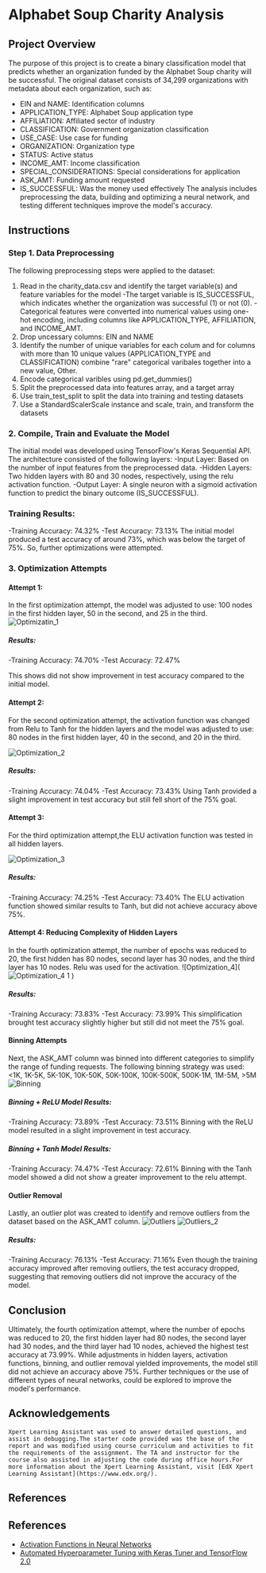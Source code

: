 # Alphabet Soup Charity Analysis
## Project Overview
The purpose of this project is to create a binary classification model that predicts whether an organization funded by the Alphabet Soup charity will be successful. The original dataset consists of 34,299 organizations with metadata about each organization, such as:
- EIN and NAME: Identification columns
- APPLICATION_TYPE: Alphabet Soup application type
- AFFILIATION: Affiliated sector of industry
- CLASSIFICATION: Government organization classification
- USE_CASE: Use case for funding
- ORGANIZATION: Organization type
- STATUS: Active status
- INCOME_AMT: Income classification
- SPECIAL_CONSIDERATIONS: Special considerations for application
- ASK_AMT: Funding amount requested
- IS_SUCCESSFUL: Was the money used effectively
The analysis includes preprocessing the data, building and optimizing a neural network, and testing different techniques improve the model's accuracy.

## Instructions
### Step 1. Data Preprocessing
The following preprocessing steps were applied to the dataset:
1. Read in the charity_data.csv and identify the target variable(s) and feature variables for the model
  -The target variable is IS_SUCCESSFUL, which indicates whether the organization was successful (1) or not (0).
  -Categorical features were converted into numerical values using one-hot encoding, including columns like APPLICATION_TYPE, AFFILIATION, and INCOME_AMT.
2. Drop uncessary columns: EIN and NAME
3. Identify the number of unique variables for each colum and for columns with more than 10 unique values (APPLICATION_TYPE and CLASSIFICATION) combine "rare" categorical varibales together into a new value, Other.
4. Encode categorical varibles using pd.get_dummies()
5. Split the preprocessed data into features array, and a target array
6. Use train_test_split to split the data into training and testing datasets
7. Use a StandardScalerScale instance and scale, train, and transform the datasets  

### 2. Compile, Train and Evaluate the Model 
The initial model was developed using TensorFlow's Keras Sequential API. The architecture consisted of the following layers:
  -Input Layer: Based on the number of input features from the preprocessed data.
  -Hidden Layers: Two hidden layers with 80 and 30 nodes, respectively, using the relu activation function.
  -Output Layer: A single neuron with a sigmoid activation function to predict the binary outcome (IS_SUCCESSFUL).
  
  ### Training Results:
  -Training Accuracy: 74.32%
  -Test Accuracy: 73.13%
  The initial model produced a test accuracy of around 73%, which was below the target of 75%. So, further optimizations were attempted.

### 3. Optimization Attempts

#### Attempt 1: 
In the first optimization attempt, the model was adjusted to use:
100 nodes in the first hidden layer, 50 in the second, and 25 in the third.
![Optimizatin_1]()

##### Results:
-Training Accuracy: 74.70%
-Test Accuracy: 72.47%

This shows did not show improvement in test accuracy compared to the initial model. 

#### Attempt 2: 
For the second optimization attempt, the activation function was changed from Relu to Tanh for the hidden layers and the model was adjusted to use:
80 nodes in the first hidden layer, 40 in the second, and 20 in the third.

![Optimization_2](<img width="1494" alt="Optimization_2 1" src="https://github.com/user-attachments/assets/82bb4b42-76e4-43df-83a8-c7d362e9e78e">
)

##### Results:
-Training Accuracy: 74.04%
-Test Accuracy: 73.43%
Using Tanh provided a slight improvement in test accuracy but still fell short of the 75% goal.

#### Attempt 3:
For the third optimization attempt,the ELU activation function was tested in all hidden layers.

![Optimization_3](<img width="1493" alt="Optimization_3 1" src="https://github.com/user-attachments/assets/0b71ece0-9986-4942-93ad-ca20fbca5b2c">
)

##### Results:

-Training Accuracy: 74.25%
-Test Accuracy: 73.40%
The ELU activation function showed similar results to Tanh, but did not achieve accuracy above 75%.

#### Attempt 4: Reducing Complexity of Hidden Layers
In the fourth optimization attempt, the number of epochs was reduced to 20, the first hidden has 80 nodes, second layer has 30 nodes, and the third layer has 10 nodes. Relu was used for the activation. 
![Optimization_4](![Optimization_4 1](https://github.com/user-attachments/assets/d0c168b9-6c90-41f4-92eb-c6a83e7bed89)
)

##### Results:

-Training Accuracy: 73.83%
-Test Accuracy: 73.99%
This simplification brought test accuracy slightly higher but still did not meet the 75% goal.

#### Binning Attempts
Next, the ASK_AMT column was binned into different categories to simplify the range of funding requests. The following binning strategy was used: <1K, 1K-5K, 5K-10K, 10K-50K, 50K-100K, 100K-500K, 500K-1M, 1M-5M, >5M
![Binning](Binning_Relu_1)

##### Binning + ReLU Model Results:
-Training Accuracy: 73.89%
-Test Accuracy: 73.51%
Binning with the ReLU model resulted in a slight improvement in test accuracy.

##### Binning + Tanh Model Results:
-Training Accuracy: 74.47%
-Test Accuracy: 72.61%
Binning with the Tanh model showed a did not show a greater improvement to the relu attempt. 
#### Outlier Removal
Lastly, an outlier plot was created to identify and remove outliers from the dataset based on the ASK_AMT column. 
![Outliers](<img width="1519" alt="Outlier1" src="https://github.com/user-attachments/assets/9815c51c-503c-4047-8dde-568c851c8f5d">
)
![Outliers_2](<img width="1532" alt="Outlier2" src="https://github.com/user-attachments/assets/b30f89a2-f0b3-4157-b7ec-bc56d6d90b9b">
)

##### Results:
-Training Accuracy: 76.13%
-Test Accuracy: 71.16%
Even though the training accuracy improved after removing outliers, the test accuracy dropped, suggesting that removing outliers did not improve the accuracy of the model.

## Conclusion
Ultimately, the fourth optimization attempt, where the number of epochs was reduced to 20, the first hidden layer had 80 nodes, the second layer had 30 nodes, and the third layer had 10 nodes, achieved the highest test accuracy at 73.99%. While adjustments in hidden layers, activation functions, binning, and outlier removal yielded improvements, the model still did not achieve an accuracy above 75%. Further techniques or the use of different types of neural networks, could be explored to improve the model's performance.

## Acknowledgements
    
    Xpert Learning Assistant was used to answer detailed questions, and assist in debugging.The starter code provided was the base of the report and was modified using course curriculum and activities to fit the requirements of the assignment. The TA and instructor for the course also assisted in adjusting the code during office hours.For more information about the Xpert Learning Assistant, visit [EdX Xpert Learning Assistant](https://www.edx.org/). 

## References
## References

- [Activation Functions in Neural Networks](https://ml-cheatsheet.readthedocs.io/en/latest/activation_functions.html)
- [Automated Hyperparameter Tuning with Keras Tuner and TensorFlow 2.0](https://medium.com/analytics-vidhya/automated-hyperparameter-tuning-with-keras-tuner-and-tensorflow-2-0-31ec83f08a62#:~:text=A%20Hyperband%20tuner%20is%20an%20optimized%20version%20of,achieving%20the%20highest%20accuracy%20on%20the%20validation%20set.)

